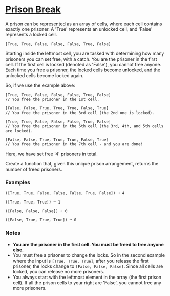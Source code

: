 # [Prison Break](https://www.codewars.com/kata/prison-break-1 "https://www.codewars.com/kata/6507e3170b7009117e0c7865")

A prison can be represented as an array of cells, where each cell contains exactly one prisoner. A 'True' represents an
unlocked cell, and 'False' represents a locked cell.

```
[True, True, False, False, False, True, False]
```

Starting inside the leftmost cell, you are tasked with determining how many prisoners you can set free, with a catch.
You are the prisoner in the first cell. If the first cell is locked (denoted as 'False'), you cannot free anyone. Each
time you free a prisoner, the locked cells become unlocked, and the unlocked cells become locked again.

So, if we use the example above:

```
[True, True, False, False, False, True, False]
// You free the prisoner in the 1st cell.

[False, False, True, True, True, False, True] 
// You free the prisoner in the 3rd cell (the 2nd one is locked).

[True, True, False, False, False, True, False]
// You free the prisoner in the 6th cell (the 3rd, 4th, and 5th cells are locked).

[False, False, True, True, True, False, True]
// You free the prisoner in the 7th cell - and you are done!
```

Here, we have set free '4' prisoners in total.

Create a function that, given this unique prison arrangement, returns the number of freed prisoners.

### Examples

```
([True, True, False, False, False, True, False]) ➞ 4

([True, True, True]) ➞ 1

([False, False, False]) ➞ 0

([False, True, True, True]) ➞ 0
```

### Notes

- **You are the prisoner in the first cell. You must be freed to free anyone else.**
- You must free a prisoner to change the locks. So in the second example where the input is `[True, True, True]`, after
  you release the first prisoner, the locks change to `[False, False, False]`. Since all cells are locked, you can
  release no more prisoners.
- You always start with the leftmost element in the array (the first prison cell). If all the prison cells to your right
  are 'False', you cannot free any more prisoners.